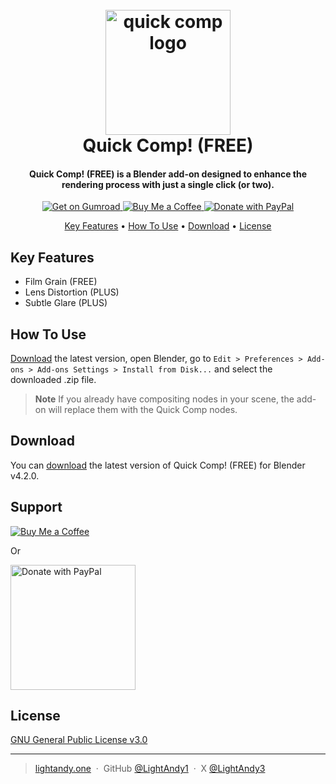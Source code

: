 <h1 align="center">
  <br>
  <a href="https://github.com/LightAndy1/QuickComp"><img src="https://cdn.jsdelivr.net/gh/LightAndy1/cdn/Images/quickcomp-logo.png" alt="quick comp logo" width="200"></a>
  <br>
  Quick Comp! (FREE)
  <br>
</h1>

<h4 align="center">Quick Comp! (FREE) is a Blender add-on designed to enhance the rendering process with just a single click (or two).</h4>

<p align="center">
  <a href="https://www.gum.co/LightAndy">
    <img src="https://img.shields.io/badge/Get%20on%20Gumroad-ff90e8" alt="Get on Gumroad" />
  </a>
  <a href="https://ko-fi.com/lightandy">
    <img src="https://img.shields.io/badge/$-KoFi-ff5f5f.svg?maxAge=2592000&amp;style=flat" alt="Buy Me a Coffee" />
  </a>
  <a href="https://www.paypal.me/LightAndy">
    <img src="https://img.shields.io/badge/$-PayPal-002f8e.svg?maxAge=2592000&amp;style=flat" alt="Donate with PayPal" />
  </a>
</p>

<p align="center">
  <a href="#key-features">Key Features</a> •
  <a href="#how-to-use">How To Use</a> •
  <a href="#download">Download</a> •
  <a href="#license">License</a>
</p>

## Key Features

- Film Grain (FREE)
- Lens Distortion (PLUS)
- Subtle Glare (PLUS)

## How To Use

[Download](#download) the latest version, open Blender, go to `Edit > Preferences > Add-ons > Add-ons Settings > Install from Disk...` and select the downloaded .zip file.

> **Note**
> If you already have compositing nodes in your scene, the add-on will replace them with the Quick Comp nodes.

## Download

You can [download](https://github.com/LightAndy/QuickComp/releases/tag/v1.2.0) the latest version of Quick Comp! (FREE) for Blender v4.2.0.

## Support

<a href="https://ko-fi.com/A0A4SFVEA">
    <img src="https://ko-fi.com/img/githubbutton_sm.svg" alt="Buy Me a Coffee" />
</a>

<p>Or</p>

<a href="https://www.paypal.me/LightAndy">
  <img src="https://raw.githubusercontent.com/stefan-niedermann/paypal-donate-button/master/paypal-donate-button.png" alt="Donate with PayPal" width="200" />
</a>

## License

[GNU General Public License v3.0](LICENSE)

---

> [lightandy.one](https://www.lightandy.one) &nbsp;&middot;&nbsp;
> GitHub [@LightAndy1](https://github.com/LightAndy1) &nbsp;&middot;&nbsp;
> X [@LightAndy3](https://x.com/LightAndy3)
